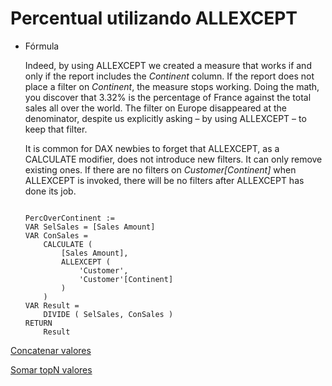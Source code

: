 # Percentual utilizando ALLEXCEPT

-   Fórmula
    
    Indeed, by using ALLEXCEPT we created a measure that works if and only if the report includes the _Continent_ column. If the report does not place a filter on _Continent_, the measure stops working. Doing the math, you discover that 3.32% is the percentage of France against the total sales all over the world. The filter on Europe disappeared at the denominator, despite us explicitly asking – by using ALLEXCEPT – to keep that filter.
    
    It is common for DAX newbies to forget that ALLEXCEPT, as a CALCULATE modifier, does not introduce new filters. It can only remove existing ones. If there are no filters on _Customer[Continent]_ when ALLEXCEPT is invoked, there will be no filters after ALLEXCEPT has done its job.
    
    ```DAX
    
    PercOverContinent := 
    VAR SelSales = [Sales Amount] 
    VAR ConSales = 
        CALCULATE ( 
            [Sales Amount], 
            ALLEXCEPT ( 
                'Customer', 
                'Customer'[Continent] 
            ) 
        ) 
    VAR Result = 
        DIVIDE ( SelSales, ConSales ) 
    RETURN 
        Result
    
    ```
    

[Concatenar valores](Concatenar%20valores.md)
    

[Somar topN valores](Somar%20topN%20valores.md)